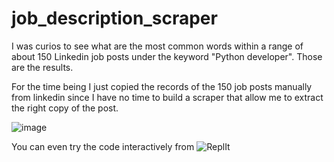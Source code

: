 # job_description_scraper
I was curios to see what are the most common words within a range of about 150 Linkedin job posts under the keyword "Python developer". 
Those are the results.

For the time being I just copied the records of the 150 job posts manually from linkedin since I have no time to build a scraper that allow me to extract the right copy of the post.

![image](https://user-images.githubusercontent.com/57464184/161275882-7f44bfb5-c4c3-4d5b-9949-1eea29c641e3.png)

You can even try the code interactively from ![ReplIt](https://replit.com/@carlo_/testjobdescr#main.py)
